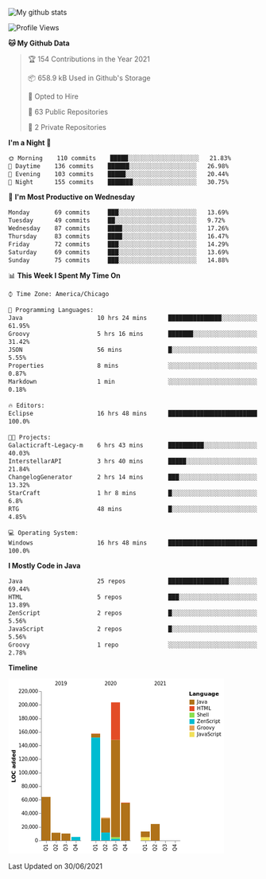 ![My github stats](https://github-readme-stats.vercel.app/api?username=romvoid95&theme=gruvbox&include_all_commits=true&show_icons=true")

<!--START_SECTION:waka-->
![Profile Views](http://img.shields.io/badge/Profile%20Views-0-blue)

**🐱 My Github Data** 

> 🏆 154 Contributions in the Year 2021
 > 
> 📦 658.9 kB Used in Github's Storage 
 > 
> 💼 Opted to Hire
 > 
> 📜 63 Public Repositories 
 > 
> 🔑 2 Private Repositories  
 > 
**I'm a Night 🦉** 

```text
🌞 Morning    110 commits    █████░░░░░░░░░░░░░░░░░░░░   21.83% 
🌆 Daytime    136 commits    ██████░░░░░░░░░░░░░░░░░░░   26.98% 
🌃 Evening    103 commits    █████░░░░░░░░░░░░░░░░░░░░   20.44% 
🌙 Night      155 commits    ███████░░░░░░░░░░░░░░░░░░   30.75%

```
📅 **I'm Most Productive on Wednesday** 

```text
Monday       69 commits     ███░░░░░░░░░░░░░░░░░░░░░░   13.69% 
Tuesday      49 commits     ██░░░░░░░░░░░░░░░░░░░░░░░   9.72% 
Wednesday    87 commits     ████░░░░░░░░░░░░░░░░░░░░░   17.26% 
Thursday     83 commits     ████░░░░░░░░░░░░░░░░░░░░░   16.47% 
Friday       72 commits     ███░░░░░░░░░░░░░░░░░░░░░░   14.29% 
Saturday     69 commits     ███░░░░░░░░░░░░░░░░░░░░░░   13.69% 
Sunday       75 commits     ███░░░░░░░░░░░░░░░░░░░░░░   14.88%

```


📊 **This Week I Spent My Time On** 

```text
⌚︎ Time Zone: America/Chicago

💬 Programming Languages: 
Java                     10 hrs 24 mins      ███████████████░░░░░░░░░░   61.95% 
Groovy                   5 hrs 16 mins       ███████░░░░░░░░░░░░░░░░░░   31.42% 
JSON                     56 mins             █░░░░░░░░░░░░░░░░░░░░░░░░   5.55% 
Properties               8 mins              ░░░░░░░░░░░░░░░░░░░░░░░░░   0.87% 
Markdown                 1 min               ░░░░░░░░░░░░░░░░░░░░░░░░░   0.18%

🔥 Editors: 
Eclipse                  16 hrs 48 mins      █████████████████████████   100.0%

🐱‍💻 Projects: 
Galacticraft-Legacy-m    6 hrs 43 mins       ██████████░░░░░░░░░░░░░░░   40.03% 
InterstellarAPI          3 hrs 40 mins       █████░░░░░░░░░░░░░░░░░░░░   21.84% 
ChangelogGenerator       2 hrs 14 mins       ███░░░░░░░░░░░░░░░░░░░░░░   13.32% 
StarCraft                1 hr 8 mins         █░░░░░░░░░░░░░░░░░░░░░░░░   6.8% 
RTG                      48 mins             █░░░░░░░░░░░░░░░░░░░░░░░░   4.85%

💻 Operating System: 
Windows                  16 hrs 48 mins      █████████████████████████   100.0%

```

**I Mostly Code in Java** 

```text
Java                     25 repos            █████████████████░░░░░░░░   69.44% 
HTML                     5 repos             ███░░░░░░░░░░░░░░░░░░░░░░   13.89% 
ZenScript                2 repos             █░░░░░░░░░░░░░░░░░░░░░░░░   5.56% 
JavaScript               2 repos             █░░░░░░░░░░░░░░░░░░░░░░░░   5.56% 
Groovy                   1 repo              ░░░░░░░░░░░░░░░░░░░░░░░░░   2.78%

```


**Timeline**

![Chart not found](https://raw.githubusercontent.com/ROMVoid95/ROMVoid95/master/charts/bar_graph.png) 


 Last Updated on 30/06/2021
<!--END_SECTION:waka-->
